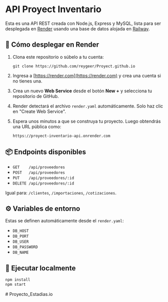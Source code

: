 # API Proyect Inventario

Esta es una API REST creada con Node.js, Express y MySQL, lista para ser desplegada en [Render](https://render.com) usando una base de datos alojada en [Railway](https://railway.app).

## 🚀 Cómo desplegar en Render

1. Clona este repositorio o súbelo a tu cuenta:
   ```
   git clone https://github.com/reygeer/Proyect.github.io
   ```

2. Ingresa a [https://render.com](https://render.com) y crea una cuenta si no tienes una.

3. Crea un nuevo **Web Service** desde el botón **New +** y selecciona tu repositorio de GitHub.

4. Render detectará el archivo `render.yaml` automáticamente. Solo haz clic en "Create Web Service".

5. Espera unos minutos a que se construya tu proyecto. Luego obtendrás una URL pública como:

   ```
   https://proyect-inventario-api.onrender.com
   ```

## 📦 Endpoints disponibles

- `GET    /api/proveedores`
- `POST   /api/proveedores`
- `PUT    /api/proveedores/:id`
- `DELETE /api/proveedores/:id`

Igual para: `/clientes`, `/importaciones`, `/cotizaciones`.

## ⚙️ Variables de entorno

Estas se definen automáticamente desde el `render.yaml`:

- `DB_HOST`
- `DB_PORT`
- `DB_USER`
- `DB_PASSWORD`
- `DB_NAME`

## 🧪 Ejecutar localmente

```bash
npm install
npm start
```
#   P r o y e c t o _ E s t a d i a s . i o  
 